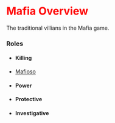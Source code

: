 # <font style="color:red;">Mafia Overview</font>

The traditional villians in the Mafia game.

### Roles

* #### Killing

* [Mafioso](#/content/Gameplay/Mafia/Roles/Mafioso.md)
* #### Power

* #### Protective

* #### Investigative
